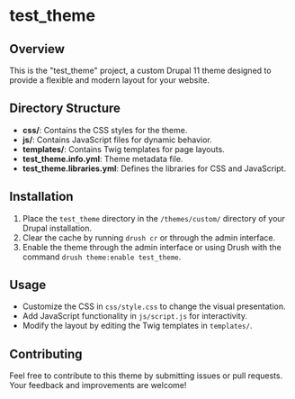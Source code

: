 # test_theme

## Overview
This is the "test_theme" project, a custom Drupal 11 theme designed to provide a flexible and modern layout for your website.

## Directory Structure
- **css/**: Contains the CSS styles for the theme.
- **js/**: Contains JavaScript files for dynamic behavior.
- **templates/**: Contains Twig templates for page layouts.
- **test_theme.info.yml**: Theme metadata file.
- **test_theme.libraries.yml**: Defines the libraries for CSS and JavaScript.

## Installation
1. Place the `test_theme` directory in the `/themes/custom/` directory of your Drupal installation.
2. Clear the cache by running `drush cr` or through the admin interface.
3. Enable the theme through the admin interface or using Drush with the command `drush theme:enable test_theme`.

## Usage
- Customize the CSS in `css/style.css` to change the visual presentation.
- Add JavaScript functionality in `js/script.js` for interactivity.
- Modify the layout by editing the Twig templates in `templates/`.

## Contributing
Feel free to contribute to this theme by submitting issues or pull requests. Your feedback and improvements are welcome!